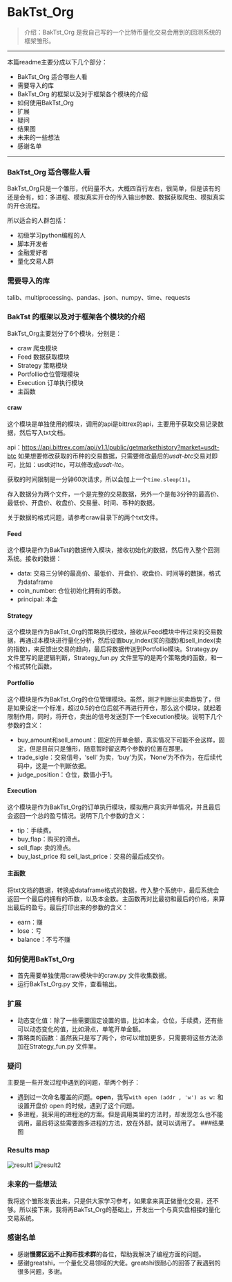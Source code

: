 # BakTst_Org
>介绍：BakTst_Org 是我自己写的一个比特币量化交易会用到的回测系统的框架雏形。
----
本篇readme主要分成以下几个部分：
* BakTst_Org 适合哪些人看
* 需要导入的库
* BakTst_Org 的框架以及对于框架各个模块的介绍
* 如何使用BakTst_Org
* 扩展
* 疑问
* 结果图
* 未来的一些想法
* 感谢名单
---
### BakTst_Org 适合哪些人看
BakTst_Org只是一个雏形，代码量不大，大概四百行左右，很简单，但是该有的还是会有，如：多进程、模拟真实开仓的传入输出参数、数据获取爬虫、模拟真实的开仓流程。

所以适合的人群包括：
* 初级学习python编程的人
* 脚本开发者
* 金融爱好者
* 量化交易人群
### 需要导入的库
talib、multiprocessing、pandas、json、numpy、time、requests
### BakTst 的框架以及对于框架各个模块的介绍
BakTst_Org主要划分了6个模块，分别是：
* craw 爬虫模块
* Feed 数据获取模块
* Strategy 策略模块
* Portfollio仓位管理模块
* Execution 订单执行模块
* 主函数
#### craw
这个模块是单独使用的模块，调用的api是bittrex的api，主要用于获取交易记录数据，然后写入txt文档。

api：https://api.bittrex.com/api/v1.1/public/getmarkethistory?market=usdt-btc
如果想要修改获取的币种的交易数据，只需要修改最后的*usdt-btc*交易对即可，比如：usdt对ltc，可以修改成*usdt-ltc*。

获取的时间限制是一分钟60次请求，所以会加上一个`time.sleep(1)`。

存入数据分为两个文件，一个是完整的交易数据，另外一个是每3分钟的最高价、最低价、开盘价、收盘价、交易量、时间、币种的数据。

关于数据的格式问题，请参考craw目录下的两个txt文件。

#### Feed

这个模块是作为BakTst的数据传入模块，接收初始化的数据，然后传入整个回测系统。接收的数据：
* data: 交易三分钟的最高价、最低价、开盘价、收盘价、时间等的数据，格式为dataframe
* coin_number: 仓位初始化拥有的币数。
* principal: 本金
#### Strategy
这个模块是作为BakTst_Org的策略执行模块，接收从Feed模块中传过来的交易数据，再通过本模块进行量化分析，然后设置buy_index(买的指数)和sell_index(卖的指数)，来反馈出交易的趋向，最后将数据传送到Portfollio模块。Strategy.py 文件里写的是逻辑判断，Strategy_fun.py 文件里写的是两个策略类的函数，和一个格式转化函数。

#### Portfollio
这个模块是作为BakTst_Org的仓位管理模块。虽然，刚才判断出买卖趋势了，但是如果设定一个标准，超过0.5的仓位后就不再进行开仓，那么这个模块，就起着限制作用，同时，将开仓，卖出的信号发送到下一个Execution模块。说明下几个参数的含义：
* buy_amount和sell_amount：固定的开单金额，真实情况下可能不会这样，固定，但是目前只是雏形，随意暂时留这两个参数的位置在那里。
* trade_sigle：交易信号，‘sell’ 为卖，‘buy’为买，‘None’为不作为，在后续代码中，这是一个判断依据。
* judge_position：仓位，数值小于1。

#### Execution
这个模块是作为BakTst_Org的订单执行模块，模拟用户真实开单情况，并且最后会返回一个总的盈亏情况。说明下几个参数的含义：
* tip：手续费。
* buy_flap：购买的滑点。
* sell_flap: 卖的滑点。
* buy_last_price 和 sell_last_price：交易的最后成交价。

#### 主函数
将txt文档的数据，转换成dataframe格式的数据，传入整个系统中，最后系统会返回一个最后的拥有的币数，以及本金数。主函数再对比最初和最后的价格，来算出最后的盈亏。最后打印出来的参数的含义：
* earn：赚
* lose：亏
* balance：不亏不赚

### 如何使用BakTst_Org
* 首先需要单独使用craw模块中的craw.py 文件收集数据。
* 运行BakTst_Org.py 文件，查看输出。
### 扩展
* 动态变化值：除了一些需要固定设置的值，比如本金，仓位，手续费，还有些可以动态变化的值，比如滑点，单笔开单金额。
* 策略类的函数：虽然我只是写了两个，你可以增加更多，只需要将这些方法添加在Strategy_fun.py 文件里。
### 疑问
主要是一些开发过程中遇到的问题，举两个例子：
* 遇到过一次命名覆盖的问题。**open**，我写`with open (addr , 'w') as w:` 和设置开盘价 open 的时候，遇到了这个问题。
* 多进程，我采用的进程池的方案。但是调用类里的方法时，却发现怎么也不能调用，最后将这些需要跑多进程的方法，放在外部，就可以调用了。
###结果图
### Results map
![result1](https://github.com/xiaoyao153379/BakTst_Org/blob/master/picture/1.png?raw=true "result")
![result2](https://github.com/xiaoyao153379/BakTst_Org/blob/master/picture/2.png?raw=true "result")
### 未来的一些想法
我将这个雏形发表出来，只是供大家学习参考，如果拿来真正做量化交易，还不够。所以接下来，我将再BakTst_Org的基础上，开发出一个与真实盘相接的量化交易系统。
### 感谢名单
* 感谢**慢雾区远不止狗币技术群**的各位，帮助我解决了编程方面的问题。
* 感谢greatshi，一个量化交易领域的大佬。greatshi很耐心的回答了我遇到的很多问题，多谢。





